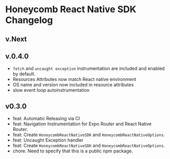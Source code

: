 # Honeycomb React Native SDK Changelog

## v.Next

## v.0.4.0

- `fetch` and `uncaught exception` instrumentation are included and enabled by default.
- Resources Attributes now match React native environment
- OS name and version now included in resource attributes
- slow event loop autoinstrumentation

## v0.3.0

- feat: Automatic Releasing via CI
- feat: Navigation Instrumentation for Expo Router and React Native Router.
- feat: Create `HoneycombReactNativeSDK` and `HoneycombReactNativeOptions`.
- feat: Uncaught Exception handler
- feat: Create `HoneycombReactNativeSDK` and `HoneycombReactNativeOptions`.
- chore: Need to specify that this is a public npm package.
